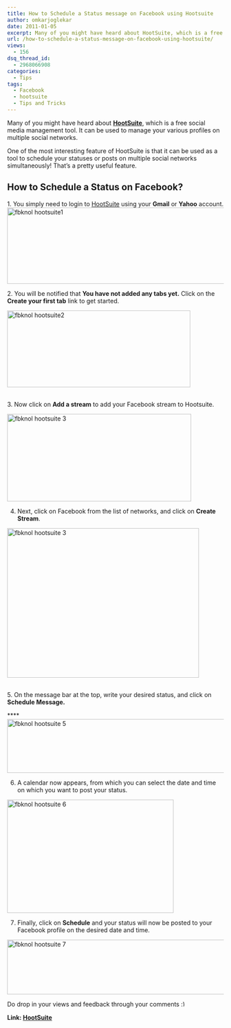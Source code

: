 ```yaml
---
title: How to Schedule a Status message on Facebook using Hootsuite
author: omkarjoglekar
date: 2011-01-05
excerpt: Many of you might have heard about HootSuite, which is a free social media management tool. It can be used to manage your various profiles on multiple social networks.
url: /how-to-schedule-a-status-message-on-facebook-using-hootsuite/
views:
  - 156
dsq_thread_id:
  - 2968066908
categories:
  - Tips
tags:
  - Facebook
  - hootsuite
  - Tips and Tricks
---
```

Many of you might have heard about <a href="http://www.hootsuite.com" onclick="_gaq.push(['_trackEvent', 'outbound-article', 'http://www.hootsuite.com', 'HootSuite']);" target="_blank"><strong>HootSuite</strong></a>, which is a free social media management tool. It can be used to manage your various profiles on multiple social networks.

One of the most interesting feature of HootSuite is that it can be used as a tool to schedule your statuses or posts on multiple social networks simultaneously! That’s a pretty useful feature.

## How to Schedule a Status on Facebook?

<p style="text-align: left">
  1. You simply need to login to <a href="http://www.hootsuite.com" onclick="_gaq.push(['_trackEvent', 'outbound-article', 'http://www.hootsuite.com', 'HootSuite']);" target="_blank">HootSuite</a> using your <strong>Gmail</strong> or <strong>Yahoo</strong> account.<a href="http://cdn.devilsworkshop.org/files/2011/01/fbknol-hootsuite1.png"><img class="alignnone wp-image-51290" style="padding-left: 0px;padding-right: 0px;padding-top: 0px;border: 0px initial initial" src="http://cdn.devilsworkshop.org/files/2011/01/fbknol-hootsuite1_thumb.png" border="0" alt="fbknol hootsuite1" width="565" height="177" /></a>
</p>

<p style="text-align: left">
  <a href="http://cdn.devilsworkshop.org/files/2011/01/fbknol-hootsuite1.png"></a>2. You will be notified that <strong>You have not added any tabs yet.</strong> Click on the  <strong>Create your first tab</strong> link to get started.
</p>

<p style="text-align: left">
  <a href="http://cdn.devilsworkshop.org/files/2011/01/fbknol-hootsuite2.png"><img class="alignnone" style="padding-left: 0px;padding-right: 0px;padding-top: 0px;border: 0px initial initial" src="http://cdn.devilsworkshop.org/files/2011/01/fbknol-hootsuite2_thumb.png" border="0" alt="fbknol hootsuite2" width="426" height="178" /></a>
</p>

<p style="text-align: left">
  <a href="http://cdn.devilsworkshop.org/files/2011/01/fbknol-hootsuite2.png"></a><br /> 3. Now click on <strong>Add a stream</strong> to add your Facebook stream to Hootsuite.
</p>

[<img class="alignnone" style="padding-left: 0px;padding-right: 0px;padding-top: 0px;border: 0px initial initial" src="http://cdn.devilsworkshop.org/files/2011/01/fbknol-hootsuite-3_thumb.png" border="0" alt="fbknol hootsuite 3" width="428" height="203" />][1]

4. Next, click on Facebook from the list of networks, and click on **Create Stream**.

[<img class="alignnone" style="padding-left: 0px;padding-right: 0px;padding-top: 0px;border: 0px initial initial" src="http://cdn.devilsworkshop.org/files/2011/01/fbknol-hootsuite-3_thumb.jpg" border="0" alt="fbknol hootsuite 3" width="446" height="347" />][2]

[][2]  
5. On the message bar at the top, write your desired status, and click on **Schedule Message.**

****[<img class="alignnone" style="padding-left: 0px;padding-right: 0px;padding-top: 0px;border: 0px initial initial" src="http://cdn.devilsworkshop.org/files/2011/01/fbknol-hootsuite-5_thumb1.jpg" border="0" alt="fbknol hootsuite 5" width="572" height="125" />][3]

6. A calendar now appears, from which you can select the date and time on which you want to post your status.

[<img class="alignnone" style="padding-left: 0px;padding-right: 0px;padding-top: 0px;border: 0px initial initial" src="http://cdn.devilsworkshop.org/files/2011/01/fbknol-hootsuite-6_thumb1.jpg" border="0" alt="fbknol hootsuite 6" width="387" height="263" />][4]

7. Finally, click on **Schedule** and your status will now be posted to your Facebook profile on the desired date and time.

[<img style="padding-left: 0px;padding-right: 0px;padding-top: 0px;border: 0px initial initial" src="http://cdn.devilsworkshop.org/files/2011/01/fbknol-hootsuite-7_thumb1.jpg" border="0" alt="fbknol hootsuite 7" width="570" height="127" />][5]

Do drop in your views and feedback through your comments <img src="http://devilsworkshop.org/wp-includes/images/smilies/simple-smile.png" alt=":)" class="wp-smiley" style="height: 1em; max-height: 1em;" />

**Link: <a href="http://www.hootsuite.com" onclick="_gaq.push(['_trackEvent', 'outbound-article', 'http://www.hootsuite.com', 'HootSuite']);" target="_blank">HootSuite</a>**

 [1]: http://cdn.devilsworkshop.org/files/2011/01/fbknol-hootsuite-3.png
 [2]: http://cdn.devilsworkshop.org/files/2011/01/fbknol-hootsuite-3.jpg
 [3]: http://cdn.devilsworkshop.org/files/2011/01/fbknol-hootsuite-51.jpg
 [4]: http://cdn.devilsworkshop.org/files/2011/01/fbknol-hootsuite-61.jpg
 [5]: http://cdn.devilsworkshop.org/files/2011/01/fbknol-hootsuite-71.jpg
